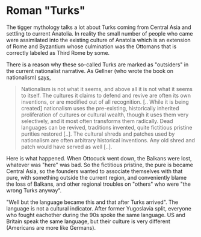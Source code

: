 # Roman "Turks"

The tigger mythology talks a lot about Turks coming from Central Asia
and settling to current Anatolia. In reality the small number of
people who came were assimilated into the existing culture of Anatolia
which is an extension of Rome and Byzantium whose culmination was the
Ottomans that is correctly labeled as Third Rome by some.

There is a reason why these so-called Turks are marked as "outsiders"
in the current nationalist narrative. As Gellner (who wrote the book
on nationalism) [says](https://muratk3n.github.io/thirdwave/en/2013/03/allegience-of-pion.html),

>Nationalism is not what it seems, and above all it is not what it
 seems to itself. The cultures it claims to defend and revive are
 often its own inventions, or are modified out of all
 recognition. [.. While it is being created] nationalism uses the
 pre-existing, historically inherited proliferation of cultures or
 cultural wealth, though it uses them very selectively, and it most
 often transforms them radically. Dead languages can be revived,
 traditions invented, quite fictitious pristine purities restored
 [..]. The cultural shreds and patches used by nationalism are often
 arbitrary historical inventions. Any old shred and patch would have
 served as well [..].

Here is what happened. When Ottocuck went down, the Balkans were lost,
whatever was "here" was bad. So the fictitious pristine, the pure is
became Central Asia, so the founders wanted to associate themselves
with that pure, with something outside the current region, and
conveniently blame the loss of Balkans, and other regional troubles on
"others" who were "the wrong Turks anyway".

"Well but the language became this and that after Turks arrived". The
language is not a cultural indicator. After former Yugoslavia split,
everyone who fought eachother during the 90s spoke the same
language. US and Britain speak the same language, but their culture is
very different (Americans are more like Germans). 

